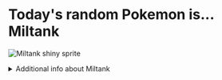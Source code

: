 # Today's random Pokemon is... Miltank

![Miltank shiny sprite](https://raw.githubusercontent.com/PokeAPI/sprites/master/sprites/pokemon/shiny/241.png)

<details>
<summary>Additional info about Miltank</summary>

| srpite type | image |
|------|------|
| back_default | ![Miltank back_default sprite](https://raw.githubusercontent.com/PokeAPI/sprites/master/sprites/pokemon/back/241.png) |
| back_shiny | ![Miltank back_shiny sprite](https://raw.githubusercontent.com/PokeAPI/sprites/master/sprites/pokemon/back/shiny/241.png) |
| front_default | ![Miltank front_default sprite](https://raw.githubusercontent.com/PokeAPI/sprites/master/sprites/pokemon/241.png) | </details>